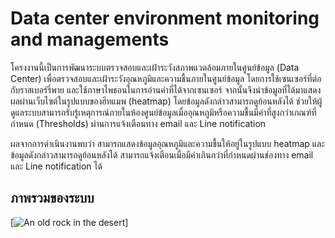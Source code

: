 # Data center environment monitoring and managements
<p> โครงงานนี้เป็นการพัฒนาระบบตรวจสอบและเฝ้าระวังสภาพแวดล้อมภายในศูนย์ข้อมูล (Data Center) เพื่อตรวจสอบและเฝ้าระวังอุณหภูมิและความชื้นภายในศูนย์ข้อมูล โดยการใช้เซนเซอร์ที่ต่อกับราสเบอร์รี่พาย และใช้ภาษาไพธอนในการอ่านค่าที่ได้จากเซนเซอร์ จากนั้นจึงนำข้อมูลที่ได้มาแสดงผลผ่านเว็บไซต์ในรูปแบบของฮีทแมพ (heatmap) โดยข้อมูลดังกล่าวสามารถดูย้อนหลังได้ ช่วยให้ผู้ดูแลระบบสามารถรับรู้เหตุการณ์ภายในห้องศูนย์ข้อมูลเมื่ออุณหภูมิหรือความชื้นมีค่าที่สูงกว่าเกณฑ์ที่กำหนด (Thresholds) ผ่านการแจ้งเตือนทาง email และ Line notification </p>
<p> ผลจากการดำเนินงานพบว่า สามารถแสดงข้อมูลอุณหภูมิและความชื้นให้อยู่ในรูปแบบ heatmap และข้อมูลดังกล่าวสามารถดูย้อนหลังได้ สามารถแจ้งเตือนเมื่อมีค่าเกินกว่าที่กำหนดผ่านช่องทาง email และ Line notification ได้ </p>

## ภาพรวมของระบบ

[![An old rock in the desert](D:\github_DashBoardProject\pic\1.jpg "Shiprock, New Mexico by Beau Rogers")]
